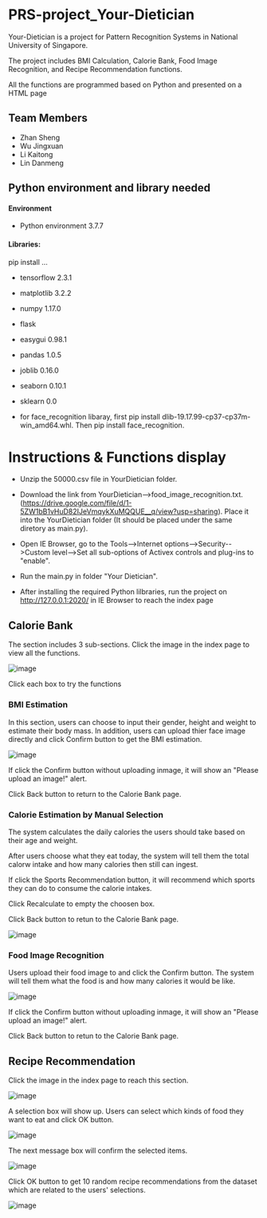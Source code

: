 # PRS-project_Your-Dietician

Your-Dietician is a project for Pattern Recognition Systems in National University of Singapore.

The project includes BMI Calculation, Calorie Bank, Food Image Recognition, and Recipe Recommendation functions.

All the functions are programmed based on Python and presented on a HTML page


## Team Members

* Zhan Sheng 
* Wu Jingxuan 
* Li Kaitong 
* Lin Danmeng


## Python environment and library needed

#### Environment

* Python environment        3.7.7


#### Libraries:

pip install ...
* tensorflow                         2.3.1
* matplotlib                         3.2.2
* numpy                              1.17.0
* flask
* easygui                            0.98.1
* pandas                             1.0.5
* joblib                             0.16.0
* seaborn                            0.10.1
* sklearn                            0.0

* for face_recognition libaray, first pip install dlib-19.17.99-cp37-cp37m-win_amd64.whl. Then pip install face_recognition.


# Instructions & Functions display
* Unzip the 50000.csv file in YourDietician folder.

* Download the link from YourDietician-->food_image_recognition.txt.
(https://drive.google.com/file/d/1-5ZW1bB1vHuD82IJeVmqykXuMQQUE__q/view?usp=sharing). Place it into the YourDietician folder (It should be placed under the same diretory as main.py).

* Open IE Browser, go to the Tools-->Internet options-->Security-->Custom level-->Set all sub-options of Activex controls and plug-ins to "enable".

* Run the main.py in folder "Your Dietician".

* After installing the required Python lilbraries, run the project on http://127.0.0.1:2020/ in IE Browser to reach the index page

## Calorie Bank
The section includes 3 sub-sections. Click the image in the index page to view all the functions.

![image](https://github.com/Jingxuaw/PRS-project_Your-Dietician/blob/master/calorie%20bank.png)

Click each box to try the functions
### BMI Estimation
In this section, users can choose to input their gender, height and weight to estimate their body mass. In addition, users can upload thier face image directly and click Confirm button to get the BMI estimation. 

![image](https://github.com/Jingxuaw/PRS-project_Your-Dietician/blob/master/bmi%20estimation.png)

If click the Confirm button without uploading inmage, it will show an "Please upload an image!" alert.

Click Back button to return to the Calorie Bank page.

### Calorie Estimation by Manual Selection
The system calculates the daily calories the users should take based on their age and weight.

After users choose what they eat today, the system will tell them the total calorw intake and how many calories then still can ingest. 

If click the Sports Recommendation button, it will recommend which sports they can do to consume the calorie intakes.

Click Recalculate to empty the choosen box.

Click Back button to retun to the Calorie Bank page.

![image](https://github.com/Jingxuaw/PRS-project_Your-Dietician/blob/master/calorie%20calculator.png)

### Food Image Recognition

Users upload their food image to and click the Confirm button. The system will tell them what the food is and how many calories it would be like.

![image](https://github.com/Jingxuaw/PRS-project_Your-Dietician/blob/master/food%20image%20recognition.png)

If click the Confirm button without uploading inmage, it will show an "Please upload an image!" alert.

Click Back button to retun to the Calorie Bank page.

## Recipe Recommendation

Click the image in the index page to reach this section.

![image](https://github.com/Jingxuaw/PRS-project_Your-Dietician/blob/master/recipe%20recommendation.png)

A selection box will show up. Users can select which kinds of food they want to eat and click OK button.

![image](https://github.com/Jingxuaw/PRS-project_Your-Dietician/blob/master/recipe%20selection.png)

The next message box will confirm the selected items.

![image](https://github.com/Jingxuaw/PRS-project_Your-Dietician/blob/master/message%20box.png)

Click OK button to get 10 random recipe recommendations from the dataset which are related to the users' selections.

![image](https://github.com/Jingxuaw/PRS-project_Your-Dietician/blob/master/recommendations.png)
